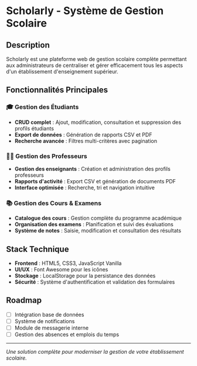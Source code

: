 # Scholarly - Système de Gestion Scolaire

## Description
Scholarly est une plateforme web de gestion scolaire complète permettant aux administrateurs de centraliser et gérer efficacement tous les aspects d'un établissement d'enseignement supérieur.

## Fonctionnalités Principales

### 🎓 Gestion des Étudiants
- **CRUD complet** : Ajout, modification, consultation et suppression des profils étudiants
- **Export de données** : Génération de rapports CSV et PDF
- **Recherche avancée** : Filtres multi-critères avec pagination

### 👨‍🏫 Gestion des Professeurs
- **Gestion des enseignants** : Création et administration des profils professeurs
- **Rapports d'activité** : Export CSV et génération de documents PDF
- **Interface optimisée** : Recherche, tri et navigation intuitive

### 📚 Gestion des Cours & Examens
- **Catalogue des cours** : Gestion complète du programme académique
- **Organisation des examens** : Planification et suivi des évaluations
- **Système de notes** : Saisie, modification et consultation des résultats

## Stack Technique
- **Frontend** : HTML5, CSS3, JavaScript Vanilla
- **UI/UX** : Font Awesome pour les icônes
- **Stockage** : LocalStorage pour la persistance des données
- **Sécurité** : Système d'authentification et validation des formulaires

## Roadmap
- [ ] Intégration base de données
- [ ] Système de notifications
- [ ] Module de messagerie interne
- [ ] Gestion des absences et emplois du temps

---

*Une solution complète pour moderniser la gestion de votre établissement scolaire.*